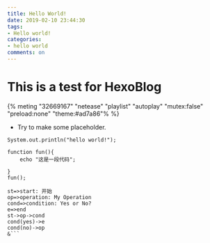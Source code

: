 ```yaml
---
title: Hello World!
date: 2019-02-10 23:44:30
tags: 
- Hello world!
categories:
- hello world
comments: on
---
```


# This is a test for HexoBlog

{% meting "32669167" "netease" "playlist" "autoplay" "mutex:false"  "preload:none" "theme:#ad7a86"% %}

- Try to make some placeholder.

```
System.out.println("hello world!");
```

```
function fun(){
    echo "这是一段代码";

}
fun();
```
```flow
st=>start: 开始
op=>operation: My Operation
cond=>condition: Yes or No?
e=>end
st->op->cond
cond(yes)->e
cond(no)->op
&```
